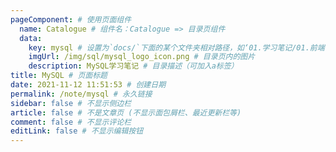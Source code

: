 ```yaml
---
pageComponent: # 使用页面组件
  name: Catalogue # 组件名：Catalogue => 目录页组件
  data: 
    key: mysql # 设置为`docs/`下面的某个文件夹相对路径，如‘01.学习笔记/01.前端’ 或 ’01.学习笔记‘ (有序号的要带序号)
    imgUrl: /img/sql/mysql_logo_icon.png # 目录页内的图片
    description: MySQL学习笔记 # 目录描述（可加入a标签）
title: MySQL # 页面标题
date: 2021-11-12 11:51:53 # 创建日期
permalink: /note/mysql # 永久链接
sidebar: false # 不显示侧边栏
article: false # 不是文章页 (不显示面包屑栏、最近更新栏等)
comment: false # 不显示评论栏
editLink: false # 不显示编辑按钮
---
```

